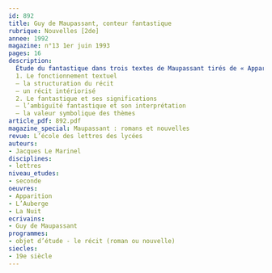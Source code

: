 ```yaml
---
id: 892
title: Guy de Maupassant, conteur fantastique 
rubrique: Nouvelles [2de]
annee: 1992
magazine: n°13 1er juin 1993
pages: 16
description: 
  Étude du fantastique dans trois textes de Maupassant tirés de « Apparition et autres contes d’angoisse » (Garnier-Flammarion) : « Apparition », « L’Auberge », « La Nuit »…
  1. Le fonctionnement textuel
  – la structuration du récit
  – un récit intériorisé
  2. Le fantastique et ses significations
  – l’ambiguïté fantastique et son interprétation
  – la valeur symbolique des thèmes
article_pdf: 892.pdf
magazine_special: Maupassant : romans et nouvelles
revue: L’école des lettres des lycées
auteurs:
- Jacques Le Marinel
disciplines:
- lettres
niveau_etudes:
- seconde
oeuvres:
- Apparition
- L’Auberge
- La Nuit
ecrivains:
- Guy de Maupassant
programmes:
- objet d’étude - le récit (roman ou nouvelle)
siecles:
- 19e siècle
---
```

